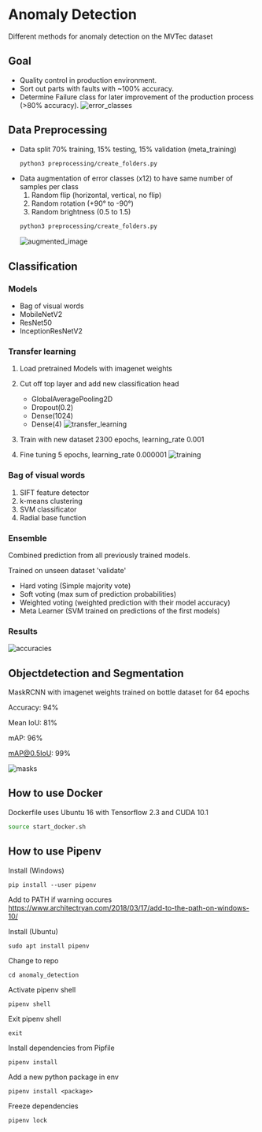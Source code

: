 # Anomaly Detection
Different methods for anomaly detection on the MVTec dataset

## Goal

- Quality control in production environment.
- Sort out parts with faults with ~100% accuracy.
- Determine Failure class for later improvement of the production process (>80% accuracy).
    ![error_classes](docs/error_classes.png)

## Data Preprocessing
- Data split 70% training, 15% testing, 15% validation (meta_training)
    ```bash
    python3 preprocessing/create_folders.py
    ```
- Data augmentation of error classes (x12) to have same number of samples per class
    1. Random flip (horizontal, vertical, no flip)
    2. Random rotation (+90° to -90°)
    3. Random brightness (0.5 to 1.5)
    ```bash
    python3 preprocessing/create_folders.py
    ```
    ![augmented_image](docs/augmented_image.png)

## Classification
### Models
- Bag of visual words
- MobileNetV2
- ResNet50
- InceptionResNetV2

### Transfer learning

1. Load pretrained Models with imagenet weights
2. Cut off top layer and add new classification head
    - GlobalAveragePooling2D
    - Dropout(0.2)
    - Dense(1024)
    - Dense(4)
    ![transfer_learning](docs/transfer_learning.png)

3. Train with new dataset 2300 epochs, learning_rate 0.001
4. Fine tuning 5 epochs, learning_rate 0.000001
![training](docs/inceptionresnetv2_hazelnut_acc91.png)

### Bag of visual words

1. SIFT feature detector
2. k-means clustering
3. SVM classificator
4. Radial base function

### Ensemble

Combined prediction from all previously trained models.

Trained on unseen dataset 'validate'

- Hard voting (Simple majority vote)
- Soft voting (max sum of prediction probabilities)
- Weighted voting (weighted prediction with their model accuracy)
- Meta Learner (SVM trained on predictions of the first models)

### Results
![accuracies](docs/accuracies.png)

## Objectdetection and Segmentation

MaskRCNN with imagenet weights trained on bottle dataset for 64 epochs

Accuracy: 94%

Mean IoU: 81%

mAP: 96%

mAP@0.5IoU: 99%

![masks](docs/mask_result.png)

## How to use Docker

Dockerfile uses Ubuntu 16 with Tensorflow 2.3 and CUDA 10.1

```bash
source start_docker.sh
```

## How to use Pipenv
Install (Windows)

    pip install --user pipenv

Add to PATH if warning occures
https://www.architectryan.com/2018/03/17/add-to-the-path-on-windows-10/

Install (Ubuntu)

    sudo apt install pipenv

Change to repo

    cd anomaly_detection

Activate pipenv shell

    pipenv shell

Exit pipenv shell

    exit

Install dependencies from Pipfile 

    pipenv install

Add a new python package in env

    pipenv install <package>

Freeze dependencies

    pipenv lock
